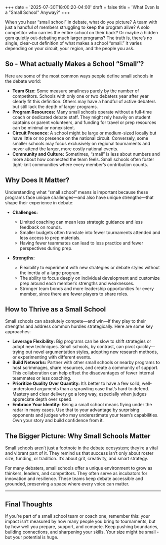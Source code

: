 +++
date = '2025-07-30T18:00:20-04:00'
draft = false
title = 'What Even Is a "Small School" Anyway?'
+++

When you hear “small school” in debate, what do you picture? A team with just a handful of members struggling to keep the program alive? A solo competitor who carries the entire school on their back? Or maybe a hidden gem quietly out-debating much larger programs? The truth is, there’s no single, clear-cut definition of what makes a school “small.” It varies depending on your circuit, your region, and the people you ask.


## So - What actually Makes a School “Small”?

Here are some of the most common ways people define small schools in the debate world:

- **Team Size:** Some measure smallness purely by the number of competitors. Schools with only one or two debaters year after year clearly fit this definition. Others may have a handful of active debaters but still lack the depth of larger programs.  
- **Program Resources:** Many small schools operate without a full-time coach or dedicated debate staff. They might rely heavily on student captains or parent volunteers, and funding for travel or prep resources can be minimal or nonexistent.  
- **Circuit Presence:** A school might be large or medium-sized locally but have little or no presence on the national circuit. Conversely, some smaller schools may focus exclusively on regional tournaments and never attend the larger, more costly national events.  
- **Community and Culture:** Sometimes, “small” is less about numbers and more about how connected the team feels. Small schools often foster tight-knit communities where every member’s contribution counts.

## Why Does It Matter?

Understanding what “small school” means is important because these programs face unique challenges—and also have unique strengths—that shape their experience in debate:

- **Challenges:**  
  - Limited coaching can mean less strategic guidance and less feedback on rounds.  
  - Smaller budgets often translate into fewer tournaments attended and less access to prep materials.  
  - Having fewer teammates can lead to less practice and fewer perspectives during prep.  

- **Strengths:**  
  - Flexibility to experiment with new strategies or debate styles without the inertia of a large program.  
  - The ability to focus deeply on individual development and customize prep around each member’s strengths and weaknesses.  
  - Stronger team bonds and more leadership opportunities for every member, since there are fewer players to share roles.


## How to Thrive as a Small School

Small schools can absolutely compete—and win—if they play to their strengths and address common hurdles strategically. Here are some key approaches:

- **Leverage Flexibility:** Big programs can be slow to shift strategies or adopt new techniques. Small schools, by contrast, can pivot quickly—trying out novel argumentation styles, adopting new research methods, or experimenting with different events.  
- **Build Networks:** Partner with other small schools or nearby programs to host scrimmages, share resources, and create a community of support. This collaboration can help offset the disadvantages of fewer internal teammates or less coaching.  
- **Prioritize Quality Over Quantity:** It’s better to have a few solid, well-understood arguments than a sprawling case that’s hard to defend. Mastery and clear delivery go a long way, especially when judges appreciate depth over speed.  
- **Embrace Your Identity:** Being a small school means flying under the radar in many cases. Use that to your advantage by surprising opponents and judges who may underestimate your team’s capabilities. Own your story and build confidence from it.


## The Bigger Picture: Why Small Schools Matter

Small schools aren’t just a footnote in the debate ecosystem; they’re a vital and vibrant part of it. They remind us that success isn’t only about roster size, funding, or tradition. It’s about grit, creativity, and smart strategy.

For many debaters, small schools offer a unique environment to grow as thinkers, leaders, and competitors. They often serve as incubators for innovation and resilience. These teams keep debate accessible and grounded, preserving a space where every voice can matter.

---

## Final Thoughts

If you’re part of a small school team or coach one, remember this: your impact isn’t measured by how many people you bring to tournaments, but by how well you prepare, support, and compete. Keep pushing boundaries, building connections, and sharpening your skills. Your size might be small - but your potential is huge.